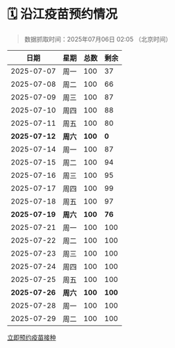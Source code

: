 # 🗓️ 沿江疫苗预约情况

> 数据抓取时间：2025年07月06日 02:05 （北京时间）

| 日期 | 星期 | 总数 | 剩余 |
|------|------|------|------|
| 2025-07-07 | 周一 | 100 | 37 |
| 2025-07-08 | 周二 | 100 | 66 |
| 2025-07-09 | 周三 | 100 | 87 |
| 2025-07-10 | 周四 | 100 | 88 |
| 2025-07-11 | 周五 | 100 | 80 |
| **2025-07-12** | **周六** | **100** | **0** |
| 2025-07-14 | 周一 | 100 | 87 |
| 2025-07-15 | 周二 | 100 | 94 |
| 2025-07-16 | 周三 | 100 | 95 |
| 2025-07-17 | 周四 | 100 | 99 |
| 2025-07-18 | 周五 | 100 | 97 |
| **2025-07-19** | **周六** | **100** | **76** |
| 2025-07-21 | 周一 | 100 | 100 |
| 2025-07-22 | 周二 | 100 | 100 |
| 2025-07-23 | 周三 | 100 | 100 |
| 2025-07-24 | 周四 | 100 | 100 |
| 2025-07-25 | 周五 | 100 | 100 |
| **2025-07-26** | **周六** | **100** | **100** |
| 2025-07-28 | 周一 | 100 | 100 |
| 2025-07-29 | 周二 | 100 | 100 |


<div class="button-container">
<a class="btn" href="http://yfzweb.ishequ.net/#/login" target="_blank">立即预约疫苗接种</a>
</div>
